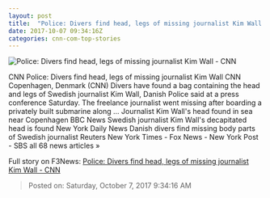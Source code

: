 ```yaml
---
layout: post
title:  "Police: Divers find head, legs of missing journalist Kim Wall - CNN"
date: 2017-10-07 09:34:16Z
categories: cnn-com-top-stories
---
```


![Police: Divers find head, legs of missing journalist Kim Wall - CNN](http://i2.cdn.cnn.com/cnnnext/dam/assets/170822163925-01-kim-wall-handout-super-tease.jpg)

CNN Police: Divers find head, legs of missing journalist Kim Wall CNN Copenhagen, Denmark (CNN) Divers have found a bag containing the head and legs of Swedish journalist Kim Wall, Danish Police said at a press conference Saturday. The freelance journalist went missing after boarding a privately built submarine along ... Journalist Kim Wall's head found in sea near Copenhagen BBC News Swedish journalist Kim Wall's decapitated head is found New York Daily News Danish divers find missing body parts of Swedish journalist Reuters New York Times - Fox News - New York Post - SBS all 68 news articles »


Full story on F3News: [Police: Divers find head, legs of missing journalist Kim Wall - CNN](http://www.f3nws.com/n/u3ZRSH)

> Posted on: Saturday, October 7, 2017 9:34:16 AM
